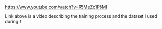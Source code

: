 https://www.youtube.com/watch?v=R5MeZc1P8MI

Link above is a video describing the training process and the dataset I used during it
